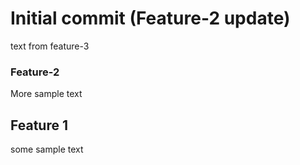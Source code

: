 # Initial commit (Feature-2 update)
text from feature-3

### Feature-2

More sample text

## Feature 1
some sample text
